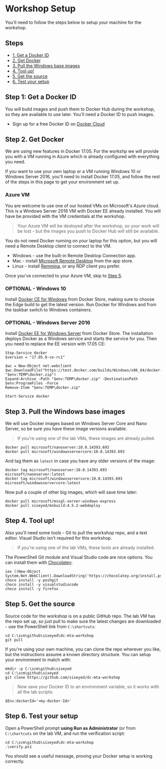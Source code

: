 # Workshop Setup

You'll need to follow the steps below to setup your machine for the workshop.

## Steps

* [1. Get a Docker ID](#1)
* [2. Get Docker](#2)
* [3. Pull the Windows base images](#3)
* [4. Tool up!](#4)
* [5. Get the source](#5)
* [6. Test your setup](#6)


## <a name="1"></a>Step 1: Get a Docker ID

You will build images and push them to Docker Hub during the workshop, so they are available to use later. You'll need a Docker ID to push images.

- Sign up for a free Docker ID on [Docker Cloud](https://cloud.docker.com/)

## <a name="2"></a>Step 2. Get Docker

We are using new features in Docker 17.05. For the workshp we will provide you with a VM running in Azure which is already configured with everything you need.

If you want to use your own laptop or a VM running Windows 10 or Windows Server 2016, you'll need to install Docker 17.05, and follow the rest of the steps in this page to get your environment set up.

### Azure VM

You are welcome to use one of our hosted VMs on Microsoft's Azure cloud. This is a Windows Server 2016 VM with Docker EE already installed. You will have be provided with the VM credentials at the workshop.

> Your Azure VM will be destoyed after the workshop, so your work will be lost - but the images you push to Docker Hub will still be available.

You do not need Docker running on your laptop for this option, but you will need a Remote Desktop client to connect to the VM.

- Windows - use the built-in Remote Desktop Connection app.
- Mac - install [Microsoft Remote Desktop](https://itunes.apple.com/us/app/microsoft-remote-desktop/id715768417?mt=12) from the app store.
- Linux - install [Remmina](http://www.remmina.org/wp/), or any RDP client you prefer.

Once you've connected to your Azure VM, skip to [Step 5](#5).

### OPTIONAL - Windows 10

Install [Docker CE for Windows](https://store.docker.com/editions/community/docker-ce-desktop-windows?tab=description) from Docker Store, making sure to choose the Edge build to get the latest version. Run Docker for Windows and from the taskbar switch to Windows containers.

### OPTIONAL - Windows Server 2016

Install [Docker EE for Windows Server](https://store.docker.com/editions/enterprise/docker-ee-server-windows?tab=description) from Docker Store. The installation deploys Docker as a Windows service and starts the service for you. Then you need to replace the EE version with 17.05 CE:

```
Stop-Service docker
$version = "17.05.0-ce-rc1"

$wc = New-Object net.webclient
$wc.DownloadFile("https://test.docker.com/builds/Windows/x86_64/docker-$version.zip", "$env:TEMP\docker.zip")
Expand-Archive -Path "$env:TEMP\docker.zip" -DestinationPath $env:ProgramFiles -Force
Remove-Item "$env:TEMP\docker.zip"

Start-Service docker
```

## <a name="3"></a>Step 3. Pull the Windows base images

We will use Docker images based on Windows Server Core and Nano Server, so be sure you have these image versions available.

> If you're using one of the lab VMs, these images are already pulled.

```
docker pull microsoft/nanoserver:10.0.14393.693
docker pull microsoft/windowsservercore:10.0.14393.693
```

And tag them as `latest` in case you have any older versions of the image:

```
docker tag microsoft/nanoserver:10.0.14393.693 microsoft/nanoserver:latest
docker tag microsoft/windowsservercore:10.0.14393.693 microsoft/windowsservercore:latest
```

Now pull a couple of other big images, which will save time later:

```
docker pull microsoft/mssql-server-windows-express
docker pull sixeyed/msbuild:4.5.2-webdeploy
```

## <a name="4"></a>Step 4. Tool up!

Also you'll need some tools - Git to pull the workshop repo, and a text editor. Visual Studio isn't required for this workshop.

> If you're using one of the lab VMs, these tools are already installed.

The PowerShell Git module and Visual Studio code are nice options. You can install them with [Chocolatey](https://chocolatey.org/):

```
iex ((New-Object System.Net.WebClient).DownloadString('https://chocolatey.org/install.ps1'))
choco install -y poshgit
choco install -y visualstudiocode
choco install -y firefox
```

## <a name="5"></a>Step 5. Get the source

Source code for the workshop is on a public GitHub repo. The lab VM has the repo set up, so just pull to make sure the latest changes are downloaded - use the PowerShell link from `C:\shortcuts`:

```
cd C:\scm\github\sixeyed\dc-mta-workshop
git pull
```

If you're using your own machine, you can clone the repo wherever you like, but the instructions assume a known directory structure. You can setup your environment to match with:

```
mkdir -p C:\scm\github\sixeyed
cd C:\scm\github\sixeyed
git clone https://github.com/sixeyed/dc-mta-workshop
```

> Now save your Docker ID to an environment variable, so it works with all the lab scripts:

```
$Env:dockerId='<my-docker-Id>'
```

## <a name="6"></a>Step 6. Test your setup

Open a PowerShell prompt **using Run as Administrator** (or from `C:\shortcuts` on the lab VM, and run the verification script:

```
cd C:\scm\github\sixeyed\dc-mta-workshop
.\verify.ps1
```

You should see a useful message, proving your Docker setup is working correctly.
